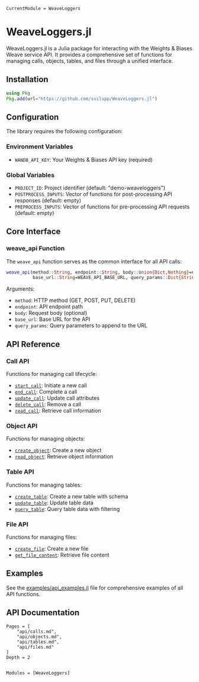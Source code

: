 ```@meta
CurrentModule = WeaveLoggers
```

# WeaveLoggers.jl

WeaveLoggers.jl is a Julia package for interacting with the Weights & Biases Weave service API. It provides a comprehensive set of functions for managing calls, objects, tables, and files through a unified interface.

## Installation

```julia
using Pkg
Pkg.add(url="https://github.com/svilupp/WeaveLoggers.jl")
```

## Configuration

The library requires the following configuration:

### Environment Variables
- `WANDB_API_KEY`: Your Weights & Biases API key (required)

### Global Variables
- `PROJECT_ID`: Project identifier (default: "demo-weaveloggers")
- `POSTPROCESS_INPUTS`: Vector of functions for post-processing API responses (default: empty)
- `PREPROCESS_INPUTS`: Vector of functions for pre-processing API requests (default: empty)

## Core Interface

### weave_api Function
The `weave_api` function serves as the common interface for all API calls:

```julia
weave_api(method::String, endpoint::String, body::Union{Dict,Nothing}=nothing;
          base_url::String=WEAVE_API_BASE_URL, query_params::Dict{String,String}=Dict{String,String}())
```

Arguments:
- `method`: HTTP method (GET, POST, PUT, DELETE)
- `endpoint`: API endpoint path
- `body`: Request body (optional)
- `base_url`: Base URL for the API
- `query_params`: Query parameters to append to the URL

## API Reference

### Call API
Functions for managing call lifecycle:
- [`start_call`](@ref): Initiate a new call
- [`end_call`](@ref): Complete a call
- [`update_call`](@ref): Update call attributes
- [`delete_call`](@ref): Remove a call
- [`read_call`](@ref): Retrieve call information

### Object API
Functions for managing objects:
- [`create_object`](@ref): Create a new object
- [`read_object`](@ref): Retrieve object information

### Table API
Functions for managing tables:
- [`create_table`](@ref): Create a new table with schema
- [`update_table`](@ref): Update table data
- [`query_table`](@ref): Query table data with filtering

### File API
Functions for managing files:
- [`create_file`](@ref): Create a new file
- [`get_file_content`](@ref): Retrieve file content

## Examples

See the [examples/api_examples.jl](examples/api_examples.jl) file for comprehensive examples of all API functions.

## API Documentation

```@contents
Pages = [
    "api/calls.md",
    "api/objects.md",
    "api/tables.md",
    "api/files.md"
]
Depth = 2
```

```@index
```

```@autodocs
Modules = [WeaveLoggers]
```
